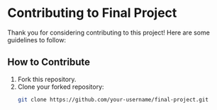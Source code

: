 # Contributing to Final Project

Thank you for considering contributing to this project! Here are some guidelines to follow:

## How to Contribute
1. Fork this repository.
2. Clone your forked repository:
   ```bash
   git clone https://github.com/your-username/final-project.git
